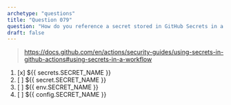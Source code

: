 ```yaml
---
archetype: "questions"
title: "Question 079"
question: "How do you reference a secret stored in GitHub Secrets in a workflow?"
draft: false
---
```



> https://docs.github.com/en/actions/security-guides/using-secrets-in-github-actions#using-secrets-in-a-workflow
1. [x] ${{ secrets.SECRET_NAME }}
1. [ ] ${{ secret.SECRET_NAME }}
1. [ ] ${{ env.SECRET_NAME }}
1. [ ] ${{ config.SECRET_NAME }}
